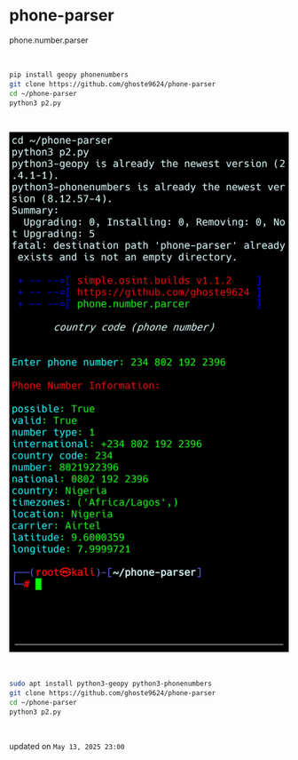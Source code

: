 # phone-parser
phone.number.parser 

<br>

```bash
pip install geopy phonenumbers 
git clone https://github.com/ghoste9624/phone-parser
cd ~/phone-parser
python3 p2.py
```
<br>

![alt text](
https://github.com/ghoste9624/phone-parser/blob/main/files%2FScreenshot_20250514-001955_Termux.jpg)

<br>

```bash
sudo apt install python3-geopy python3-phonenumbers
git clone https://github.com/ghoste9624/phone-parser
cd ~/phone-parser
python3 p2.py
```

<br>

updated on 
``
May 13, 2025 23:00
``
